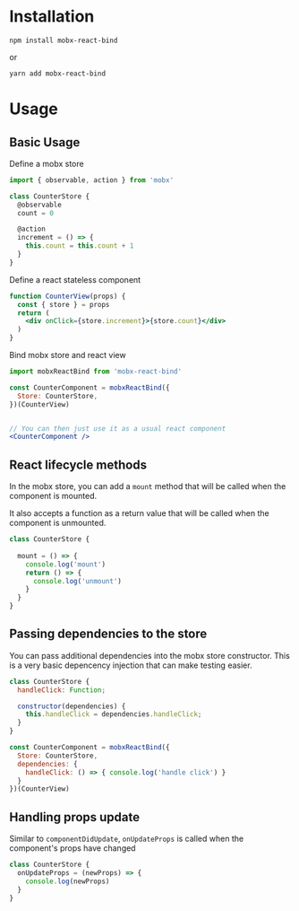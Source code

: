 
# Installation

`npm install mobx-react-bind`

or

`yarn add mobx-react-bind`

# Usage

## Basic Usage

Define a mobx store
```jsx
import { observable, action } from 'mobx'

class CounterStore {
  @observable
  count = 0

  @action
  increment = () => {
    this.count = this.count + 1
  }
}
```

Define a react stateless component

```jsx
function CounterView(props) {
  const { store } = props
  return (
    <div onClick={store.increment}>{store.count}</div>
  )
}
```

Bind mobx store and react view

```jsx
import mobxReactBind from 'mobx-react-bind'

const CounterComponent = mobxReactBind({
  Store: CounterStore,
})(CounterView)


// You can then just use it as a usual react component
<CounterComponent />

```

## React lifecycle methods

In the mobx store, you can add a `mount` method that will be called when the component is mounted.

It also accepts a function as a return value that will be called when the component is unmounted.

```jsx
class CounterStore {
  
  mount = () => {
    console.log('mount')
    return () => {
      console.log('unmount')
    }
  }
}
```

## Passing dependencies to the store

You can pass additional dependencies into the mobx store constructor.
This is a very basic depencency injection that can make testing easier.

```jsx
class CounterStore {
  handleClick: Function;

  constructor(dependencies) {
    this.handleClick = dependencies.handleClick;
  }
}

const CounterComponent = mobxReactBind({
  Store: CounterStore,
  dependencies: {
    handleClick: () => { console.log('handle click') }
  }
})(CounterView)
```

## Handling props update

Similar to `componentDidUpdate`, `onUpdateProps` is called when the component's props have changed

```jsx
class CounterStore {
  onUpdateProps = (newProps) => {
    console.log(newProps)
  }
}
```

